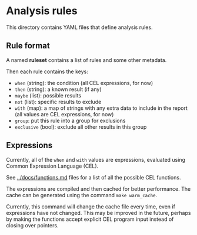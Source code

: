 # Analysis rules

This directory contains YAML files that define analysis rules.

## Rule format

A named **ruleset** contains a list of rules and some other metadata.

Then each rule contains the keys:

* `when` (string): the condition (all CEL expressions, for now)
* `then` (string): a known result (if any)
* `maybe` (list): possible results
* `not` (list): specific results to exclude
* `with` (map): a map of strings with any extra data to include in the report (all values are CEL expressions, for now)
* `group`: put this rule into a group for exclusions
* `exclusive` (bool): exclude all other results in this group

[//]: # (TODO document metadata)

## Expressions

Currently, all of the `when` and `with` values are expressions, evaluated using Common Expression Language (CEL).

See [../docs/functions.md](../docs/functions.md) files for a list of all the possible CEL functions.

The expressions are compiled and then cached for better performance. The cache can be generated using the command `make warm_cache`.

Currently, this command will change the cache file every time, even if expressions have not changed.
This may be improved in the future, perhaps by making the functions accept explicit CEL program input instead of closing over pointers.
